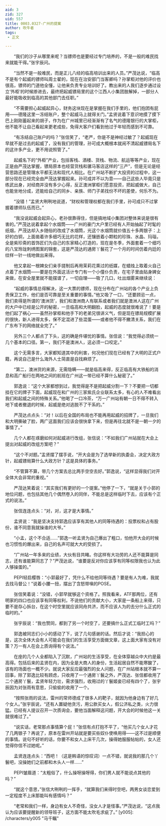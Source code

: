 ```yaml
---
aid: 3
zid: 327
uid: 557
title: 0003.0327-广州的提案
author: 吹牛者
tags: 
 - 正文

---
```




　　“我们的沙子从哪里来呢？当镖师也是要经过专门培养的，不是一般的难民找来就能干得。”张宇辰问。

　　“当然不是一般难民，而是正儿八经的临高培训出来的人员。”严茂达说，“临高不是有个起威的镖师叫周士翟的，现在在治安部门当客卿吗？孙掌柜对他的评价也很高，镖师的门道他全懂，让他来负责专业培训好了。教出来的人我们逐步通过设立‘外柜’的时候掺进去，最终把起威镖局里的这个江西人小集团肢解掉，一部分人最好能吸收到临高的其他部门去任职。”

　　“不需要担心起威起异心，财务这块现在是掌握在我们手里的，他们抱团有屁用——德隆这里一冻结账户，整个起威马上就得关门。”孟贤说着下意识地摸了摸下巴上刚刚蓄起来的胡子，作为在广州城里已经渐渐有了名气的德隆银行的大掌柜，他不能不让自己看起来更老成些，免得大客户们看到他过于年轻而感到不可靠。

　　“有冻结自己账户的吗？”张信笑了，“老严，你是不是神经过敏了？起威现在早就不是过去的起威了，没有我们的管理，孙可成大概根本就闹不清起威镖局名下的这许多产业，更不用说照管了。”

　　起威名下的“外柜”产业，包括客栈、酒楼、货栈、物流、航运等等产业，现在正是由严茂达掌握，镖局原本也经营货栈和骡马客店这样的“三产”，但是无论是经营思路还是管理水平都无法和现代人相比。在广州站不断扩大投资的过程中，这一部分现在已经完全由严茂达掌握起来。孙可成并不以为意——自己这些人毕竟只是练武出身，对经商并没有多少心得，反正澳洲掌柜们愿意投资，把起威做大，自己也能坐地分成，还能给自己的同乡、亲族、师门子弟找份不坏的差使，何乐不为。

　　“没错！”孟贤大咧咧地说道，“财权和管理权都在我们手里，孙可成只不过掌握着镖师队伍而已。”

　　“我没说起威会起异心，老孙很靠得住，但是搞地域小集团对整体来说是很有害的。”严茂达说着拿起个水烟筒——广州的豪门大户里已经有人开始抽起了时髦的纸烟，严茂达却入乡随俗的改成了水烟筒，光这个水烟筒就价值五十多两银子：上好的白铜，上面凿着许多细巧无比的花样，还镶嵌着小颗粒的珍珠、水晶、玛瑙，全是紫珍斋的首饰匠们为自己的东家精心打造的，现在是冬季，外面套着一个细巧的八宝玲珑刺绣图案的锦套，这是严茂达的通房丫鬟花了一个月的时间仿着内廷的纹样一针一线地做出来得。

　　他又拿起一根婢女们亲手搓制后再用茉莉花熏过的纸媒，在蜡烛上取着火自己点着了水烟筒——要是在外面这活计专门有一个小僮仆负责，在宅子里由贴身婢女来做，在安全屋里就不能摆谱了，一切自理——吸了几口，吐出烟雾来继续说：

　　“起威的事情总得解决，这一大票的镖师，现在分布在广州站的各个产业上负责保卫工作，他们是否可靠是至关重要的事情。”他又吸了一口，“还要顾忌一点，我们卖得是所谓的‘澳洲货’，我们和澳洲商人有联系或者我们就是澳洲人这在广州的大户中已经是公开的秘密，一旦临高和大明翻脸，起威的态度就很难说了！要是他们起了祸心——虽然孙掌柜和他手下的老弟兄很讲义气，但是现在镖局规模扩展的很快，新人进得太多，保不定混进了些混蛋——或者他不得不撇清关系，我们在广东布下的网络就全完了。”

　　另外三个人都点了下头，这的确是件堪忧的事情。张信说：“我觉得必须统一几个基本的口径。第一，我们不是澳洲人，这必须一口咬定。”

　　这个无需多言，大家都知道其中的利害，何况他们现在已经有了大明的正式户籍，再说自己是什么海外人士简直是自找麻烦了。

　　“第二，澳洲货的来源，无需隐瞒——就是临高来得，反正临高有大铁船的消息和高广船行在两地之间的航班在广州这一带已经不算什么秘密了。”

　　郭逸说：“这个大家都想到过，我觉得是不是把起威分割一下？不要把一切都挂在它的牌子下面，起威现在和广州的三家紫氏企业联系太多，有心的人不难看出我们和起威之间的特殊关系。”他喝了一口冷茶，“万一广州站有朝一日不得不转入地下或者撤退的时候，起威是绝对逃脱不了干系的。”

　　严茂达点点头：“对！以后在全国的布局也不能再用起威的招牌了，一旦我们和大明撕破了脸，两广这面我们应该会很快拿下来，但是再往北就不是一朝一夕的事情了。”

　　几个人都在琢磨如何对起威进行改组，张信说：“不如我们广州站就在大会上提出对起威的改组方案吧？”

　　“这个不对题。”孟贤摆了摆手说，“开大会是为了选举新的执委会，决定大政方针，起威镖局算什么大政方针？这是具体的事务。”

　　“不管算不算，带几个方案去总比两手空空去好。”郭逸说，“这样显得我们对开全体大会非常的重视。”

　　严茂达笑着说：“其实我们有更好的一个提案。”他停了一下，“就是关于小郭的地位问题，也包括其他几个偶然卷入的同伴，不能总是这样临时下去，应该有个正式的说法。”

　　张信连连点头：“对，对，这才是大事情。”

　　孟贤说：“我是坚决支持郭逸应该享有其他人的同等待遇的：投票权和占有股份，谁不同意我就操谁的大爷。”

　　“小孟，这个不合适……”郭逸一听孟贤为自己爆出了粗口，怕他开大会的时候也习惯性的爆出来，自己的名声可就大大的受损了。

　　“广州站一年多来的业绩，大伙有目共睹。你这样有大功劳的人还不能算是同志，还有谁能算同志了？”严茂达说，“谁要是反对你应该享有同等权限我也认为此人够操蛋的。”

　　PEPI轻启樱唇：“小郭最好了，凭什么不给他同等待遇？要是有人为难，我就去找马督公！”说着小腰一扭，摆出了含怒带嗔的POSE。

　　张信笑着说：“没错，小郭早就够这个资格了。照我看来，ATF那两位，还有明家的四口也应该享有同等权利，不说他们的贡献大小，大家是一条船上来得，只要不是存心拆台，在这个时空里就应该同舟共济，而不应该人为的去分什么正式的临时的。”

　　张宇辰说：“我也赞同，都到了另一个时空了，还要搞什么正式工临时工吗？”

　　郭逸被同志们小小的感动了下，说了几句感谢的话。然后才说：“我担心的是，这次全体大会有人可能会在我们的生活享受方面做文章，这上面大家有没有对策？万一有人在会上质询得有个说法。”

　　在座的几个人全都陷入了沉默，广州站的生活享受，在全体穿越众中大约是最高得。包括后来的孟贤在内，因为全是大商人的身份，生活起居自然不能寒酸了，该有的场面也一概不少。就说大家反应最强烈的女人问题，在广州站根本就不算一回事，除了郭逸比较有顾虑，只收用了一个通房丫鬟之外，严茂达、张信都收用了二个通房丫鬟，孟贤年轻力壮，需求强烈，收用过的丫鬟姬妾已经有四个了，张宇辰因为对张雨有意思，只偷偷的收用了一个。

　　“按照张雨的说法，雷州的常师德成了很多人的靶子，就因为他身边有了好几个女人。”张宇辰说，“还有人置疑他贪污，用公款买女人，假公济私之类，火力很猛。已经有人提议召开一次质询会，要他当面解释这问题，开大会的时候他这一关就很难过了。”

　　“说实话，老常那点事情算个屁！”张信有点打抱不平了，“他买几个女人才花了几两银子？再说了，原本在雷州开站就是要买些奴仆使唤用得——这不过是顺便的事情。说句不好听的话，你要不和女人上床干几次，操得她服服帖帖的，女人还觉得你信不过她呢。”

　　孟贤连连点头：“西吧！（这是韩语的惊叹词）一点不错，就说我的那几个丫鬟吧，没操她们之前都和木头人一样……”

　　PEPI皱眉道：“太粗俗了，什么操呀操呀得，你们男人就不能说点其他的吗？”

　　“就这个意思，”张信大咧咧的一挥手，“就算我们来得时空吧，两男女谈恋爱到一定程度不上床那能叫有感情吗？”

　　“老常和我们一样，身边有女人不奇怪，没女人才是怪事。”严茂达说，“这点我认为应该要提醒新的领导班子，这方面不能太吹毛求疵了。”
[y005]: /characters/y005 "马千瞩"


